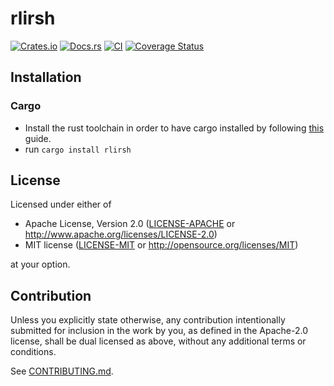 # rlirsh

[![Crates.io](https://img.shields.io/crates/v/rlirsh.svg)](https://crates.io/crates/rlirsh)
[![Docs.rs](https://docs.rs/rlirsh/badge.svg)](https://docs.rs/rlirsh)
[![CI](https://github.com/gifnksm/rlirsh/workflows/Continuous%20Integration/badge.svg)](https://github.com/gifnksm/rlirsh/actions)
[![Coverage Status](https://coveralls.io/repos/github/gifnksm/rlirsh/badge.svg?branch=master)](https://coveralls.io/github/gifnksm/rlirsh?branch=master)

## Installation

### Cargo

* Install the rust toolchain in order to have cargo installed by following
  [this](https://www.rust-lang.org/tools/install) guide.
* run `cargo install rlirsh`

## License

Licensed under either of

 * Apache License, Version 2.0
   ([LICENSE-APACHE](LICENSE-APACHE) or http://www.apache.org/licenses/LICENSE-2.0)
 * MIT license
   ([LICENSE-MIT](LICENSE-MIT) or http://opensource.org/licenses/MIT)

at your option.

## Contribution

Unless you explicitly state otherwise, any contribution intentionally submitted
for inclusion in the work by you, as defined in the Apache-2.0 license, shall be
dual licensed as above, without any additional terms or conditions.

See [CONTRIBUTING.md](CONTRIBUTING.md).
